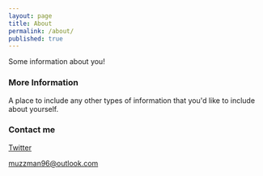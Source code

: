 ```yaml
---
layout: page
title: About
permalink: /about/
published: true
---
```


Some information about you!

### More Information

A place to include any other types of information that you'd like to include about yourself.

### Contact me

[Twitter](https://twitter.com/muzzman96)

[muzzman96@outlook.com](mailto:muzzman96@outlook.com)
